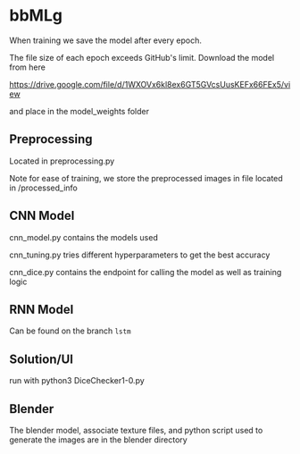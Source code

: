 # bbMLg

When training we save the model after every epoch.

The file size of each epoch exceeds GitHub's limit. Download the model from here 

https://drive.google.com/file/d/1WXOVx6kl8ex6GT5GVcsUusKEFx66FEx5/view

and place in the model_weights folder

## Preprocessing
Located in preprocessing.py

Note for ease of training, we store the preprocessed images in file located in /processed_info

## CNN Model
cnn_model.py contains the models used

cnn_tuning.py tries different hyperparameters to get the best accuracy

cnn_dice.py contains the endpoint for calling the model as well as training logic

## RNN Model
Can be found on the branch `lstm`

## Solution/UI
run with python3 DiceChecker1-0.py

## Blender
The blender model, associate texture files, and python script used to generate the images are in the blender directory
